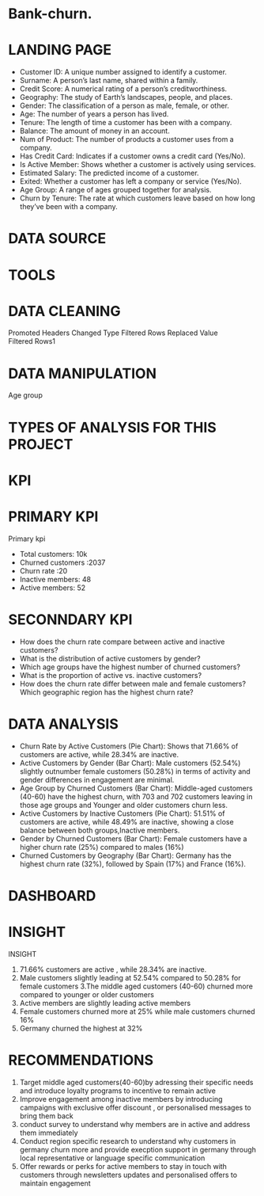 # Bank-churn.
# LANDING PAGE
- Customer ID: A unique number assigned to identify a customer.
- Surname: A person’s last name, shared within a family.
- Credit Score: A numerical rating of a person’s creditworthiness.
- Geography: The study of Earth’s landscapes, people, and places.
- Gender: The classification of a person as male, female, or other.
- Age: The number of years a person has lived.
- Tenure: The length of time a customer has been with a company.
- Balance: The amount of money in an account.
- Num of Product: The number of products a customer uses from a company.
- Has Credit Card: Indicates if a customer owns a credit card (Yes/No).
- Is Active Member: Shows whether a customer is actively using services.
- Estimated Salary: The predicted income of a customer.
- Exited: Whether a customer has left a company or service (Yes/No).
- Age Group: A range of ages grouped together for analysis.
- Churn by Tenure: The rate at which customers leave based on how long they’ve been with a company.
 # DATA SOURCE
 # TOOLS
 # DATA CLEANING
 Promoted Headers
 Changed Type
 Filtered Rows
 Replaced Value
 Filtered Rows1
 # DATA MANIPULATION
Age group
 # TYPES OF ANALYSIS FOR THIS PROJECT 
 # KPI
 # PRIMARY KPI
 Primary kpi
 - Total customers: 10k
 - Churned customers :2037
 - Churn rate :20
 - Inactive members: 48
 - Active members: 52
 # SECONNDARY KPI
 - How does the churn rate compare between active and inactive customers?
 - What is the distribution of active customers by gender?
 - Which age groups have the highest number of churned customers?
 - What is the proportion of active vs. inactive customers?
 - How does the churn rate differ between male and female customers?
Which geographic region has the highest churn rate?
 # DATA ANALYSIS
 - Churn Rate by Active Customers (Pie Chart): Shows that 71.66% of customers are active, while 28.34% are inactive.
 - Active Customers by Gender (Bar Chart): Male customers (52.54%) slightly outnumber female customers (50.28%) in terms of activity and gender differences in engagement are minimal.
 - Age Group by Churned Customers (Bar Chart): Middle-aged customers (40-60) have the highest churn, with 703 and 702 customers leaving in those age groups and Younger and older customers churn less.
 - Active Customers by Inactive Customers (Pie Chart): 51.51% of customers are active, while 48.49% are inactive, showing a close balance between both groups,Inactive members.
 - Gender by Churned Customers (Bar Chart): Female customers have a higher churn rate (25%) compared to males (16%)
 - Churned Customers by Geography (Bar Chart): Germany has the highest churn rate (32%), followed by Spain (17%) and France (16%). 
 # DASHBOARD
 
# INSIGHT
INSIGHT
1. 71.66% customers are active , while 28.34% are inactive.
2. Male customers slightly leading at 52.54% compared to 50.28% for female customers
3.The middle aged customers (40-60) churned more compared to younger or older customers
4. Active members are slightly leading active members 
5. Female customers churned more at 25% while male customers churned 16%
6. Germany churned the highest at 32%

# RECOMMENDATIONS
1. Target middle aged customers(40-60)by adressing their specific needs and introduce loyalty programs to incentive to remain active
2. Improve engagement among inactive members by introducing campaigns with exclusive offer discount , or personalised messages to bring them back
3. conduct survey to understand why members are in active and address them immediately
4. Conduct region specific research to understand why customers in germany churn more and provide execption support in germany through local representative or 
language specific communication
5. Offer rewards or perks for active members to stay in touch with customers through newsletters updates and personalised offers to maintain engagement
